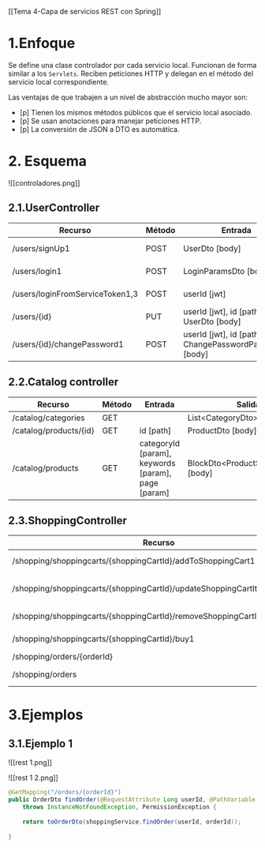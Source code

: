 [[Tema 4-Capa de servicios REST con Spring]]

# 1.Enfoque
Se define una clase controlador por cada servicio local. Funcionan de forma similar a los `Servlets`. Reciben peticiones HTTP y delegan en el método del servicio local correspondiente.

Las ventajas de que trabajen a un nivel de abstracción mucho mayor son:
+ [p]  Tienen los mismos métodos públicos que el servicio local asociado.
+ [p] Se usan anotaciones para manejar peticiones HTTP.
+ [p] La conversión de JSON a DTO es automática.

# 2. Esquema

![[controladores.png]]

## 2.1.UserController
| Recurso                         | Método | Entrada                                                 | Salida                      |
| ------------------------------- | ------ | ------------------------------------------------------- | --------------------------- |
| /users/signUp1                  | POST   | UserDto [body]                                          | AuthenticatedUserDto [body] |
| /users/login1                   | POST   | LoginParamsDto [body]                                   | AuthenticatedUserDto [body] |
| /users/loginFromServiceToken1,3 | POST   | userId [jwt]                                            | AuthenticatedUserDto [body] |
| /users/{id}                     | PUT    | userId [jwt], id [path], UserDto [body]                 | UserDto [body]              |
| /users/{id}/changePassword1     | POST   | userId [jwt], id [path], ChangePasswordParamsDto [body] |                             |

## 2.2.Catalog controller
| Recurso                | Método | Entrada                                            | Salida                              |
| ---------------------- | ------ | -------------------------------------------------- | ----------------------------------- |
| /catalog/categories    | GET    |                                                    | List\<CategoryDto>, [body]          |
| /catalog/products/{id} | GET    | id [path]                                          | ProductDto [body]                   |
| /catalog/products      | GET    | categoryId [param], keywords [param], page [param] | BlockDto\<ProductSummaryDto> [body] |

## 2.3.ShoppingController
| Recurso                                                                  | Método | Entrada                                                                             | Salida                            |
| ------------------------------------------------------------------------ | ------ | ----------------------------------------------------------------------------------- | --------------------------------- |
| /shopping/shoppingcarts/{shoppingCartId}/addToShoppingCart1              | POST   | userId [jwt], shoppingCartId [path], AddToShoppingCartParamsDto [body]              | ShoppingCartDto [body]            |
| /shopping/shoppingcarts/{shoppingCartId}/updateShoppingCartItemQuantity1 | POST   | userId [jwt], shoppingCartId [path], UpdateShoppingCartItemQuantityParamsDto [body] | ShoppingCartDto [body]            |
| /shopping/shoppingcarts/{shoppingCartId}/removeShoppingCartItem1         | POST   | userId [jwt], shoppingCartId [path], RemoveShoppingCartItemParamsDto [body]         | ShoppingCartDto [body]            |
| /shopping/shoppingcarts/{shoppingCartId}/buy1                            | POST   | userId [jwt], shoppingCartId [path], BuyParamsDto [body]                            | Long [body]                       |
| /shopping/orders/{orderId}                                               | GET    | userId [jwt], orderId [path]                                                        | OrderDto [body]                   |
| /shopping/orders                                                         | GET    | userId [jwt], page [param]                                                          | BlockDto\<OrderSummaryDto> [body] |

# 3.Ejemplos
## 3.1.Ejemplo 1

![[rest 1.png]]

![[rest 1 2.png]]

```java
@GetMapping("/orders/{orderId}")  
public OrderDto findOrder(@RequestAttribute Long userId, @PathVariable Long orderId)   
    throws InstanceNotFoundException, PermissionException {  
      
    return toOrderDto(shoppingService.findOrder(userId, orderId));  
      
}
```